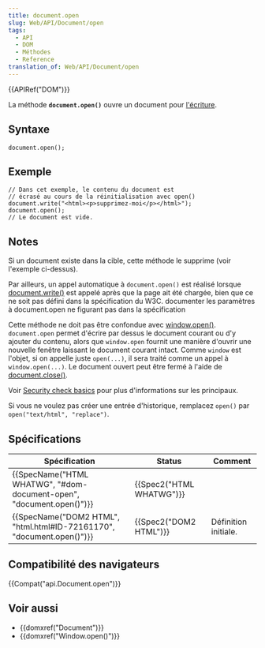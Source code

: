 ```yaml
---
title: document.open
slug: Web/API/Document/open
tags:
  - API
  - DOM
  - Méthodes
  - Reference
translation_of: Web/API/Document/open
---
```

{{APIRef("DOM")}}

La méthode **`document.open()`** ouvre un document pour [l'écriture](/fr/docs/Web/API/Document/write).

## Syntaxe

    document.open();

## Exemple

    // Dans cet exemple, le contenu du document est
    // écrasé au cours de la réinitialisation avec open()
    document.write("<html><p>supprimez-moi</p></html>");
    document.open();
    // Le document est vide.

## Notes

Si un document existe dans la cible, cette méthode le supprime (voir l'exemple ci-dessus).

Par ailleurs, un appel automatique à `document.open()` est réalisé lorsque [document.write()](/fr/docs/Web/API/Document/write) est appelé après que la page ait été chargée, bien que ce ne soit pas défini dans la spécification du W3C. documenter les paramètres à document.open ne figurant pas dans la spécification

Cette méthode ne doit pas être confondue avec [window.open()](/fr/docs/Web/API/Window/open). `document.open` permet d'écrire par dessus le document courant ou d'y ajouter du contenu, alors que `window.open` fournit une manière d'ouvrir une nouvelle fenêtre laissant le document courant intact. Comme `window` est l'objet, si on appelle juste `open(...)`, il sera traité comme un appel à `window.open(...)`. Le document ouvert peut être fermé à l'aide de [document.close()](/fr/docs/Web/API/Document/close).

Voir [Security check basics](/fr/docs/Mozilla/Gecko/Script_security#Security_checks)  pour plus d'informations sur les principaux.

Si vous ne voulez pas créer une entrée d'historique, remplacez `open()` par `open("text/html", "replace")`.

## Spécifications

| Spécification                                                                                | Status                           | Comment              |
| -------------------------------------------------------------------------------------------- | -------------------------------- | -------------------- |
| {{SpecName("HTML WHATWG", "#dom-document-open", "document.open()")}} | {{Spec2("HTML WHATWG")}} |                      |
| {{SpecName("DOM2 HTML", "html.html#ID-72161170", "document.open()")}} | {{Spec2("DOM2 HTML")}}     | Définition initiale. |

## Compatibilité des navigateurs

{{Compat("api.Document.open")}}

## Voir aussi

- {{domxref("Document")}}
- {{domxref("Window.open()")}}
